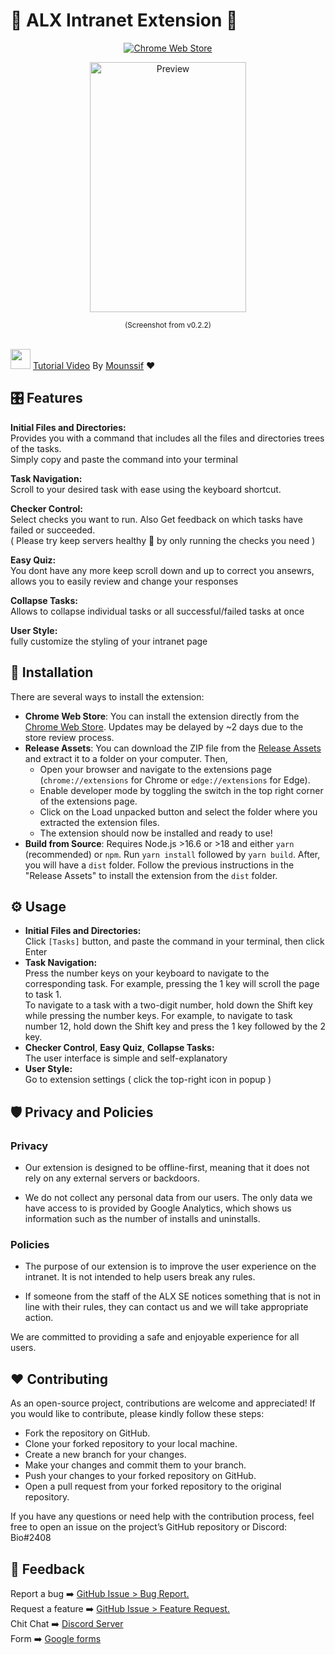 # 💫 ALX Intranet Extension 💫
<p align="center"> <a rel="noreferrer noopener" target="_blank" href="https://chrome.google.com/webstore/detail/alx-intranet/eagnmhadjdelkimfjbelmndejpepgmef/"><img alt="Chrome Web Store" src="https://img.shields.io/badge/Chrome-141e24.svg?&style=for-the-badge&logo=google-chrome&logoColor=white"></a></p>
<p>
<div align="center"> <img src="https://i.imgur.com/8hmgGKr.png" alt="Preview" height="400" width="250"> </div>
<p align="center"><sub>(Screenshot from v0.2.2)</sub></p> <br />
<img height="32" width="32" src="https://cdn.simpleicons.org/youtube"/>
<a rel="noreferrer noopener" target="_blank" href="https://youtu.be/6FhrEXUd1m4"> Tutorial Video</a> By <a rel="noreferrer noopener" target="_blank" href="https://github.co/nuuxcode">Mounssif</a> ❤️

## 🎛️ Features

**Initial Files and Directories:**  
Provides you with a command that includes all the files and directories trees of the tasks.  
Simply copy and paste the command into your terminal

**Task Navigation:**  
Scroll to your desired task with ease using the keyboard shortcut.

**Checker Control:**  
Select checks you want to run. Also Get feedback on which tasks have failed or succeeded.  
( Please try keep servers healthy 💚 by only running the checks you need )

**Easy Quiz:**  
You dont have any more keep scroll down and up to correct you ansewrs,  
allows you to easily review and change your responses

**Collapse Tasks:**  
Allows to collapse individual tasks or all successful/failed tasks at once

**User Style:**  
fully customize the styling of your intranet page

## 🧩 Installation

There are several ways to install the extension:

- **Chrome Web Store**: You can install the extension directly from the <a rel="noreferrer noopener" target="_blank" href="https://chrome.google.com/webstore/detail/alx-intranet/eagnmhadjdelkimfjbelmndejpepgmef">Chrome Web Store</a>. Updates may be delayed by ~2 days due to the store review process.
- **Release Assets**: You can download the ZIP file from the <a rel="noreferrer noopener" target="_blank" href="https://github.com/amasin76/intranet-chrome-extension/releases">Release Assets</a> and extract it to a folder on your computer. Then,
   - Open your browser and navigate to the extensions page (`chrome://extensions` for Chrome or `edge://extensions` for Edge).
   - Enable developer mode by toggling the switch in the top right corner of the extensions page.
   - Click on the Load unpacked button and select the folder where you extracted the extension files.
   - The extension should now be installed and ready to use!
- **Build from Source**: Requires Node.js >16.6 or >18 and either `yarn` (recommended) or `npm`. Run `yarn install` followed by `yarn build`. After, you will have a `dist` folder. Follow the previous instructions in the "Release Assets" to install the extension from the `dist` folder.

## ⚙️ Usage

- **Initial Files and Directories:**  
  Click `[Tasks]` button, and paste the command in your terminal, then click Enter
- **Task Navigation:**  
  Press the number keys on your keyboard to navigate to the corresponding task.
  For example, pressing the 1 key will scroll the page to task 1.<br />
  To navigate to a task with a two-digit number, hold down the Shift key while pressing the number keys.
  For example, to navigate to task number 12, hold down the Shift key and press the 1 key followed by the 2 key.
- **Checker Control**, **Easy Quiz**, **Collapse Tasks:**  
  The user interface is simple and self-explanatory
- **User Style:**  
  Go to extension settings ( click the top-right icon in popup )

## 🛡️ Privacy and Policies

### Privacy

- Our extension is designed to be offline-first, meaning that it does not rely on any external servers or backdoors.

- We do not collect any personal data from our users. The only data we have access to is provided by Google Analytics, which shows us information such as the number of installs and uninstalls.

### Policies

- The purpose of our extension is to improve the user experience on the intranet. It is not intended to help users break any rules.

- If someone from the staff of the ALX SE notices something that is not in line with their rules, they can contact us and we will take appropriate action.

We are committed to providing a safe and enjoyable experience for all users.


## ❤️ Contributing

As an open-source project, contributions are welcome and appreciated! If you would like to contribute, please kindly follow these steps:

- Fork the repository on GitHub.
- Clone your forked repository to your local machine.
- Create a new branch for your changes.
- Make your changes and commit them to your branch.
- Push your changes to your forked repository on GitHub.
- Open a pull request from your forked repository to the original repository.

If you have any questions or need help with the contribution process, feel free to open an issue on the project’s GitHub repository or Discord: Bio#2408

## 🚀 Feedback
Report a bug      ➡️ <a rel="noreferrer noopener" target="_blank" href="https://github.com/amasin76/intranet-chrome-extension/issues/new/choose">GitHub Issue > Bug Report.</a>  
Request a feature ➡️ <a rel="noreferrer noopener" target="_blank" href="https://github.com/amasin76/intranet-chrome-extension/issues/new/choose">GitHub Issue > Feature Request.</a>  
Chit Chat         ➡️ <a rel="noreferrer noopener" target="_blank" href="https://discord.gg/H3SYN7yanW">Discord Server</a>  
Form              ➡️ <a rel="noreferrer noopener" target="_blank" href="https://forms.gle/BLn5yXcwQeK8aKgu5">Google forms</a>  
